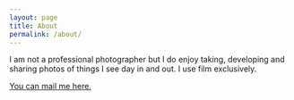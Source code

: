 ```yaml
---
layout: page
title: About
permalink: /about/
---
```


I am not a professional photographer but I do enjoy taking, developing and sharing photos of things I see day in and out. I use film exclusively.

[You can mail me here.](mailto:artingei@gmail.com)

